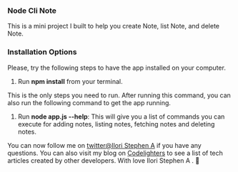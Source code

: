### Node Cli Note

This is a mini project I built to help you create Note, list Note, and delete Note.

### Installation Options

Please, try the following steps to have the app installed on your computer.

1. Run **npm install** from your terminal.

This is the only steps you need to run. After running this command, you can also run the following command to get the app running.

1. Run **node app.js --help**: This will give you a list of commands you can execute for adding notes, listing notes, fetching notes and deleting notes.

You can now follow me on [twitter@Ilori Stephen A](https://twitter.com/Stephen15571443) if you have any questions. You can also visit my blog on [Codelighters](https://www.codelighters.com) to see a list of tech articles created by other developers. With love Ilori Stephen A . :metal:
